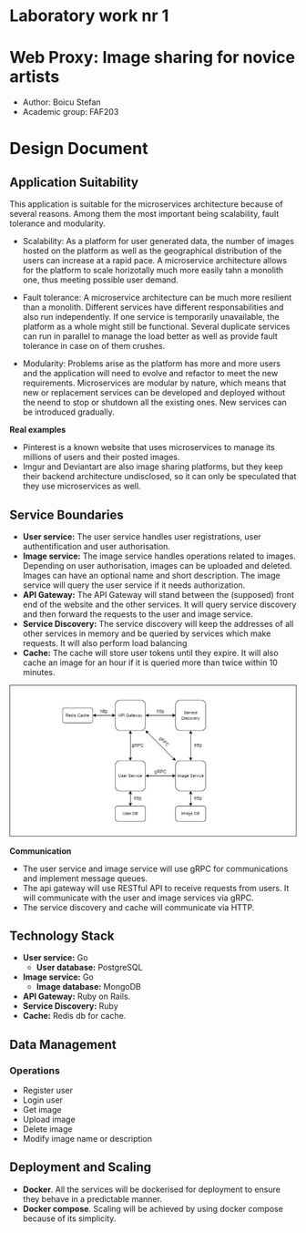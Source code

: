 # Laboratory work nr 1

# Web Proxy: Image sharing for novice artists

- Author: Boicu Stefan
- Academic group: FAF203

# Design Document

##  Application Suitability

This application is suitable for the microservices architecture because of several reasons. Among them the most important being scalability, fault tolerance and modularity.

- Scalability: As a platform for user generated data, the number of images hosted on the platform as well as the geographical distribution of the users can increase at a rapid pace. A microservice architecture allows for the platform to scale horizotally much more easily tahn a monolith one, thus meeting possible user demand.

- Fault tolerance: A microservice architecture can be much more resilient than a monolith. Different services have different responsabilities and also run independently. If one service is temporarily unavailable, the platform as a whole might still be functional. Several duplicate services can run in parallel to manage the load better as well as provide fault tolerance in case on of them crushes.

- Modularity: Problems arise as the platform has more and more users and the application will need to evolve and refactor to meet the new requirements. Microservices are modular by nature, which means that new or replacement services can be developed and deployed without the neend to stop or shutdown all the existing ones. New services can be introduced gradually.

**Real examples**

- Pinterest is a known website that uses microservices to manage its millions of users and their posted images.
- Imgur and Deviantart are also image sharing platforms, but they keep their backend architecture undisclosed, so it can only be speculated that they use microservices as well.

## Service Boundaries

- **User service:** The user service handles user registrations, user authentification and user authorisation.
- **Image service:** The image service handles operations related to images. Depending on user authorisation, images can be uploaded and deleted. Images can have an optional name and short description. The image service will query the user service if it needs authorization.
- **API Gateway:** The API Gateway will stand between the (supposed) front end of the website and the other services. It will query service discovery and then forward the requests to the user and image service.
- **Service Discovery:** The service discovery will keep the addresses of all other services in memory and be queried by services which make requests. It will also perform load balancing
- **Cache:** The cache will store user tokens until they expire. It will also cache an image for an hour if it is queried more than twice within 10 minutes.

![Design Diagram](local/image/PAD_LAB_1.jpg)

**Communication**

- The user service and image service will use gRPC for communications and implement message queues.
- The api gateway will use RESTful API to receive requests from users. It will communicate with the user and image services via gRPC.
- The service discovery and cache will communicate via HTTP.

## Technology Stack
- **User service:** Go
  - **User database:** PostgreSQL
- **Image service:** Go
  - **Image database:** MongoDB
- **API Gateway:** Ruby on Rails.
- **Service Discovery:** Ruby
- **Cache:** Redis db for cache.

## Data Management

### Operations

- Register user
- Login user
- Get image
- Upload image
- Delete image
- Modify image name or description

## Deployment and Scaling

- **Docker**. All the services will be dockerised for deployment to ensure they behave in a predictable manner.
- **Docker compose**. Scaling will be achieved by using docker compose because of its simplicity.
